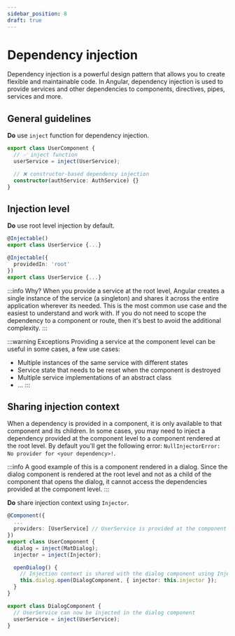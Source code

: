 ```yaml
---
sidebar_position: 8
draft: true
---
```

# Dependency injection

Dependency injection is a powerful design pattern that allows you to create flexible and maintainable code. In Angular, dependency injection is used to provide services and other dependencies to components, directives, pipes, services and more.

## General guidelines

**Do** use `inject` function for dependency injection.

```ts title="user.component.ts"
export class UserComponent {
  // ✅ inject function
  userService = inject(UserService);

  // ❌ constructor-based dependency injection
  constructor(authService: AuthService) {}
}
```

## Injection level

**Do** use root level injection by default.

```ts title="❌ Component level injection"
@Injectable()
export class UserService {...}
```

```ts title="✅ Root level injection"
@Injectable({
  providedIn: 'root'
})
export class UserService {...}
```

:::info Why?
When you provide a service at the root level, Angular creates a single instance of the service (a singleton) and shares it across the entire application wherever its needed. This is the most common use case and the easiest to understand and work with. If you do not need to scope the dependency to a component or route, then it's best to avoid the additional complexity.
:::

:::warning Exceptions
Providing a service at the component level can be useful in some cases, a few use cases:
- Multiple instances of the same service with different states
- Service state that needs to be reset when the component is destroyed
- Multiple service implementations of an abstract class
- ...
:::

## Sharing injection context

When a dependency is provided in a component, it is only available to that component and its children. In some cases, you may need to inject a dependency provided at the component level to a component rendered at the root level. By default you'll get the following error: `NullInjectorError: No provider for <your dependency>!`.

:::info
A good example of this is a component rendered in a dialog. Since the dialog component is rendered at the root level and not as a child of the component that opens the dialog, it cannot access the dependencies provided at the component level.
:::

**Do** share injection context using `Injector`.

```ts title="✅ user.component.ts"
@Component({
  ...
  providers: [UserService] // UserService is provided at the component level
})
export class UserComponent {
  dialog = inject(MatDialog);
  injector = inject(Injector);

  openDialog() {
    // Injection context is shared with the dialog component using Injector
    this.dialog.open(DialogComponent, { injector: this.injector });
  }
}
```

```ts title="✅ dialog.component.ts"
export class DialogComponent {
  // UserService can now be injected in the dialog component
  userService = inject(UserService);
}
```


